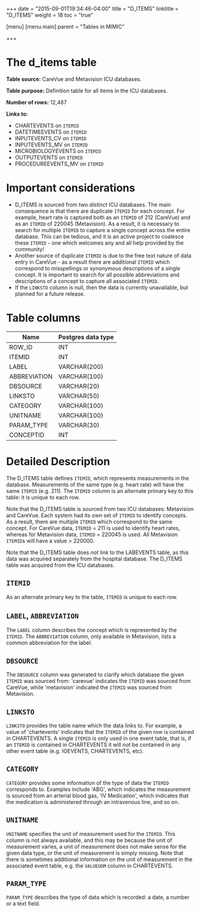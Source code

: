 +++
date = "2015-09-01T19:34:46-04:00"
title = "D_ITEMS"
linktitle = "D_ITEMS"
weight = 18
toc = "true"

[menu]
  [menu.main]
    parent = "Tables in MIMIC"

+++

# The d_items table

**Table source:** CareVue and Metavision ICU databases.

**Table purpose:** Definition table for all items in the ICU databases.

**Number of rows:** 12,487

**Links to:**

* CHARTEVENTS on `ITEMID`
* DATETIMEEVENTS on `ITEMID`
* INPUTEVENTS_CV on `ITEMID`
* INPUTEVENTS_MV on `ITEMID`
* MICROBIOLOGYEVENTS on `ITEMID`
* OUTPUTEVENTS on `ITEMID`
* PROCEDUREEVENTS_MV on `ITEMID`

# Important considerations

* D_ITEMS is sourced from two *distinct* ICU databases. The main consequence is that there are duplicate `ITEMID` for each concept. For example, heart rate is captured both as an `ITEMID` of 212 (CareVue) and as an `ITEMID` of 220045 (Metavision). As a result, it is necessary to search for multiple `ITEMID` to capture a single concept across the entire database. This can be tedious, and it is an active project to coalesce these `ITEMID` - one which welcomes any and all help provided by the community!
* Another source of duplicate `ITEMID` is due to the free text nature of data entry in CareVue - as a result there are additional `ITEMID` which correspond to misspellings or synonymous descriptions of a single concept. It is important to search for all possible abbreviations and descriptions of a concept to capture all associated `ITEMID`.
* If the `LINKSTO` column is null, then the data is currently unavailable, but planned for a future release.

# Table columns

Name | Postgres data type
---- | ----
ROW_ID | INT
ITEMID | INT
LABEL | VARCHAR(200)
ABBREVIATION | VARCHAR(100)
DBSOURCE | VARCHAR(20)
LINKSTO | VARCHAR(50)
CATEGORY | VARCHAR(100)
UNITNAME | VARCHAR(100)
PARAM\_TYPE | VARCHAR(30)
CONCEPTID | INT

# Detailed Description

The D_ITEMS table defines `ITEMID`, which represents measurements in the database. Measurements of the same type (e.g. heart rate) will have the same `ITEMID` (e.g. 211). The `ITEMID` column is an alternate primary key to this table: it is unique to each row.

Note that the D_ITEMS table is sourced from two ICU databases: Metavision and CareVue. Each system had its own set of `ITEMID` to identify concepts. As a result, there are multiple `ITEMID` which correspond to the same concept. For CareVue data, `ITEMID` = 211 is used to identify heart rates, whereas for Metavision data, `ITEMID` = 220045 is used. All Metavision `ITEMID`s will have a value > 220000.

Note that the D\_ITEMS table does *not* link to the LABEVENTS table, as this data was acquired separately from the hospital database. The D\_ITEMS table was acquired from the ICU databases.

## `ITEMID`

As an alternate primary key to the table, `ITEMID` is unique to each row.

## `LABEL`, `ABBREVIATION`

The `LABEL` column describes the concept which is represented by the `ITEMID`. The `ABBREVIATION` column, only available in Metavision, lists a common abbreviation for the label.

## `DBSOURCE`

The `DBSOURCE` column was generated to clarify which database the given `ITEMID` was sourced from: 'carevue' indicates the `ITEMID` was sourced from CareVue, while 'metavision' indicated the `ITEMID` was sourced from Metavision.

## `LINKSTO`

`LINKSTO` provides the table name which the data links to. For example, a value of 'chartevents' indicates that the `ITEMID` of the given row is contained in CHARTEVENTS. A single `ITEMID` is only used in one event table, that is, if an `ITEMID` is contained in CHARTEVENTS it will *not* be contained in any other event table (e.g. IOEVENTS, CHARTEVENTS, etc).

## `CATEGORY`

`CATEGORY` provides some information of the type of data the `ITEMID` corresponds to. Examples include 'ABG', which indicates the measurement is sourced from an arterial blood gas, 'IV Medication', which indicates that the medication is administered through an intravenous line, and so on.

## `UNITNAME`

`UNITNAME` specifies the unit of measurement used for the `ITEMID`. This column is not always available, and this may be because the unit of measurement varies, a unit of measurement does not make sense for the given data type, or the unit of measurement is simply missing. Note that there is sometimes additional information on the unit of measurement in the associated event table, e.g. the `VALUEUOM` column in CHARTEVENTS.

## `PARAM_TYPE`

`PARAM_TYPE` describes the type of data which is recorded: a date, a number or a text field.
